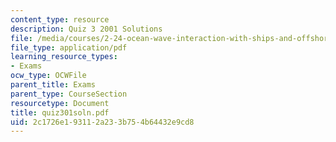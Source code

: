 ```yaml
---
content_type: resource
description: Quiz 3 2001 Solutions
file: /media/courses/2-24-ocean-wave-interaction-with-ships-and-offshore-energy-systems-13-022-spring-2002/2c1726e193112a233b754b64432e9cd8_quiz301soln.pdf
file_type: application/pdf
learning_resource_types:
- Exams
ocw_type: OCWFile
parent_title: Exams
parent_type: CourseSection
resourcetype: Document
title: quiz301soln.pdf
uid: 2c1726e1-9311-2a23-3b75-4b64432e9cd8
---
```

